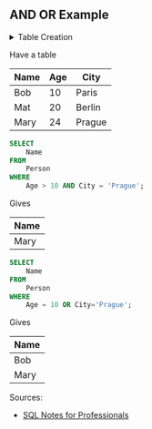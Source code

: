 ## AND OR Example

<details>
<summary>Table Creation</summary>

```sql
use learning_sql;

CREATE TABLE Person (
    Name VARCHAR(25),
    Age INT,
    City VARCHAR(30)
);

INSERT INTO Person (Name, Age, City) VALUES
('Bob', 10, 'Paris'),
('Mat', 20, 'Berlin'),
('Mary', 24, 'Prague');

SELECT 
    Name
FROM
    Person
WHERE
    Age > 10 AND City = 'Prague';
    
    
SELECT
	Name
FROM 
	Person
WHERE
	Age = 10 OR City='Prague';
```
</details>

Have a table

| Name | Age | City   |
|------|-----|--------|
| Bob  | 10  | Paris  |
| Mat  | 20  | Berlin |
| Mary | 24  | Prague |

```sql
SELECT 
    Name
FROM
    Person
WHERE
    Age > 10 AND City = 'Prague';
```
Gives

| Name |
|------|
| Mary |


```sql
SELECT
	Name
FROM 
	Person
WHERE
	Age = 10 OR City='Prague';
```
Gives

| Name |
|------|
| Bob  |
| Mary |

Sources:
* [SQL Notes for Professionals](https://goalkicker.com/SQLBook)